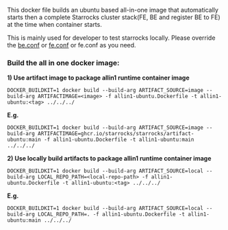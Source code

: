 This docker file builds an ubuntu based all-in-one image that automatically starts then a complete Starrocks cluster stack(FE, BE and register BE to FE) at the time when container starts.

This is mainly used for developer to test starrocks locally.
Please override the [be.conf](be.conf) or [fe.conf](fe.conf) or fe.conf as you need.

### Build the all in one docker image:

**1) Use artifact image to package allin1 runtime container image**
```
DOCKER_BUILDKIT=1 docker build --build-arg ARTIFACT_SOURCE=image --build-arg ARTIFACTIMAGE=<image> -f allin1-ubuntu.Dockerfile -t allin1-ubuntu:<tag> ../../../
```
**E.g.**
```shell
DOCKER_BUILDKIT=1 docker build --build-arg ARTIFACT_SOURCE=image --build-arg ARTIFACTIMAGE=ghcr.io/starrocks/starrocks/artifact-ubuntu:main -f allin1-ubuntu.Dockerfile -t allin1-ubuntu:main ../../../
```

**2) Use locally build artifacts to package allin1 runtime container image**
```
DOCKER_BUILDKIT=1 docker build --build-arg ARTIFACT_SOURCE=local --build-arg LOCAL_REPO_PATH=<local-repo-path> -f allin1-ubuntu.Dockerfile -t allin1-ubuntu:<tag> ../../../
```
**E.g.**
```shell
DOCKER_BUILDKIT=1 docker build --build-arg ARTIFACT_SOURCE=local --build-arg LOCAL_REPO_PATH=. -f allin1-ubuntu.Dockerfile -t allin1-ubuntu:main ../../../
```
